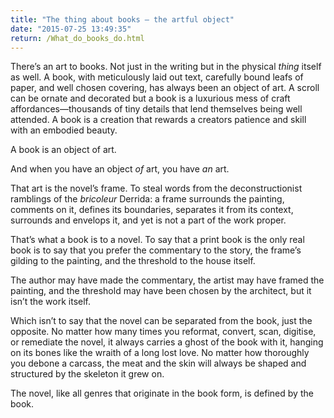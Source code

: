 ```yaml
---
title: "The thing about books – the artful object"
date: "2015-07-25 13:49:35"
return: /What_do_books_do.html
---
```


There’s an art to books. Not just in the writing but in the physical
*thing* itself as well. A book, with meticulously laid out text,
carefully bound leafs of paper, and well chosen covering, has always
been an object of art. A scroll can be ornate and decorated but a book
is a luxurious mess of craft affordances—thousands of tiny details that
lend themselves being well attended. A book is a creation that rewards a
creators patience and skill with an embodied beauty.

A book is an object of art.

And when you have an object *of* art, you have *an* art.

That art is the novel’s frame. To steal words from the deconstructionist
ramblings of the *bricoleur* Derrida: a frame surrounds the painting,
comments on it, defines its boundaries, separates it from its context,
surrounds and envelops it, and yet is not a part of the work proper.

That’s what a book is to a novel. To say that a print book is the only
real book is to say that you prefer the commentary to the story, the
frame’s gilding to the painting, and the threshold to the house itself.

The author may have made the commentary, the artist may have framed the
painting, and the threshold may have been chosen by the architect, but
it isn’t the work itself.

Which isn’t to say that the novel can be separated from the book, just
the opposite. No matter how many times you reformat, convert, scan,
digitise, or remediate the novel, it always carries a ghost of the book
with it, hanging on its bones like the wraith of a long lost love. No
matter how thoroughly you debone a carcass, the meat and the skin will
always be shaped and structured by the skeleton it grew on.

The novel, like all genres that originate in the book form, is defined
by the book.
